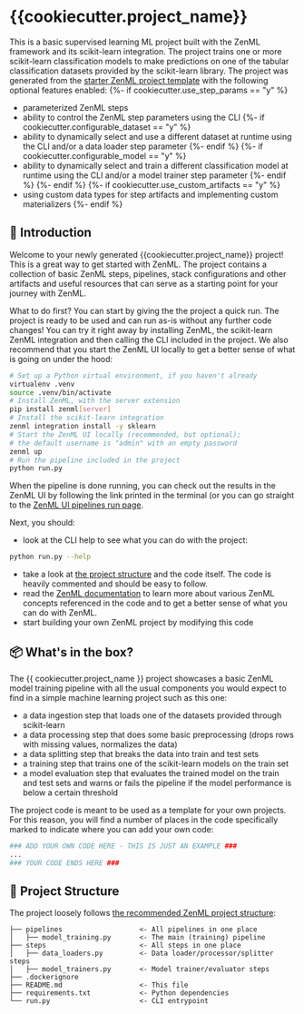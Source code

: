 # {{cookiecutter.project_name}}

This is a basic supervised learning ML project built with the
ZenML framework and its scikit-learn integration. The project trains one or more
scikit-learn classification models to make predictions on one of the tabular
classification datasets provided by the scikit-learn library. The project was
generated from the [starter ZenML project template](https://github.com/zenml-io/zenml-project-templates/tree/main/starter)
with the following optional features enabled:
{%- if cookiecutter.use_step_params == "y" %}
- parameterized ZenML steps
- ability to control the ZenML step parameters using the CLI
{%- if cookiecutter.configurable_dataset == "y" %}
- ability to dynamically select and use a different dataset at runtime using the
CLI and/or a data loader step parameter
{%- endif %}
{%- if cookiecutter.configurable_model == "y" %}
- ability to dynamically select and train a different classification model at
runtime using the CLI and/or a model trainer step parameter
{%- endif %}
{%- endif %}
{%- if cookiecutter.use_custom_artifacts == "y" %}
- using custom data types for step artifacts and implementing custom materializers 
{%- endif %}

## 👋 Introduction

Welcome to your newly generated {{cookiecutter.project_name}} project! This is
a great way to get started with ZenML. The project contains a collection of
basic ZenML steps, pipelines, stack configurations and other artifacts and
useful resources that can serve as a starting point for your journey with
ZenML.

What to do first? You can start by giving the the project a quick run. The
project is ready to be used and can run as-is without any further code
changes! You can try it right away by installing ZenML, the scikit-learn
ZenML integration and then calling the CLI included in the project. We also
recommend that you start the ZenML UI locally to get a better sense of what
is going on under the hood:

```bash
# Set up a Python virtual environment, if you haven't already
virtualenv .venv
source .venv/bin/activate
# Install ZenML, with the server extension
pip install zenml[server]
# Install the scikit-learn integration
zenml integration install -y sklearn
# Start the ZenML UI locally (recommended, but optional);
# the default username is "admin" with an empty password
zenml up
# Run the pipeline included in the project
python run.py
```

When the pipeline is done running, you can check out the results in the ZenML
UI by following the link printed in the terminal (or you can go straight to
the [ZenML UI pipelines run page](http://127.0.0.1:8237/projects/default/all-runs?page=1).

Next, you should:

* look at the CLI help to see what you can do with the project:
```bash
python run.py --help
```
* take a look at [the project structure](#📜-project-structure) and the code
itself. The code is heavily commented and should be easy to follow.
* read the [ZenML documentation](https://docs.zenml.io) to learn more about
various ZenML concepts referenced in the code and to get a better sense of
what you can do with ZenML.
* start building your own ZenML project by modifying this code

## 📦 What's in the box?

The {{ cookiecutter.project_name }} project showcases a basic ZenML model
training pipeline with all the usual components you would expect to find in
a simple machine learning project such as this one:

- a data ingestion step that loads one of the datasets provided through
scikit-learn
- a data processing step that does some basic preprocessing (drops rows with
missing values, normalizes the data)
- a data splitting step that breaks the data into train and test sets
- a training step that trains one of the scikit-learn models on the train set
- a model evaluation step that evaluates the trained model on the train and test
sets and warns or fails the pipeline if the model performance is below a
certain threshold

The project code is meant to be used as a template for your own projects. For
this reason, you will find a number of places in the code specifically marked
to indicate where you can add your own code:

```python
### ADD YOUR OWN CODE HERE - THIS IS JUST AN EXAMPLE ###
...
### YOUR CODE ENDS HERE ###
```

## 📜 Project Structure

The project loosely follows [the recommended ZenML project structure](https://docs.zenml.io/guidelines/best-practices#recommended-repository-structure):

```
├── pipelines                   <- All pipelines in one place
│   ├── model_training.py       <- The main (training) pipeline
├── steps                       <- All steps in one place
│   ├── data_loaders.py         <- Data loader/processor/splitter steps
│   ├── model_trainers.py       <- Model trainer/evaluator steps
├── .dockerignore 
├── README.md                   <- This file
├── requirements.txt            <- Python dependencies  
└── run.py                      <- CLI entrypoint
```

